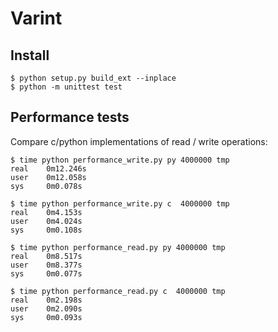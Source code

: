# Varint

## Install

    $ python setup.py build_ext --inplace
    $ python -m unittest test

## Performance tests

Compare c/python implementations of read / write operations:

    $ time python performance_write.py py 4000000 tmp
    real    0m12.246s
    user    0m12.058s
    sys     0m0.078s

    $ time python performance_write.py c  4000000 tmp
    real    0m4.153s
    user    0m4.024s
    sys     0m0.108s

    $ time python performance_read.py py 4000000 tmp
    real    0m8.517s
    user    0m8.377s
    sys     0m0.077s

    $ time python performance_read.py c  4000000 tmp
    real    0m2.198s
    user    0m2.090s
    sys     0m0.093s
